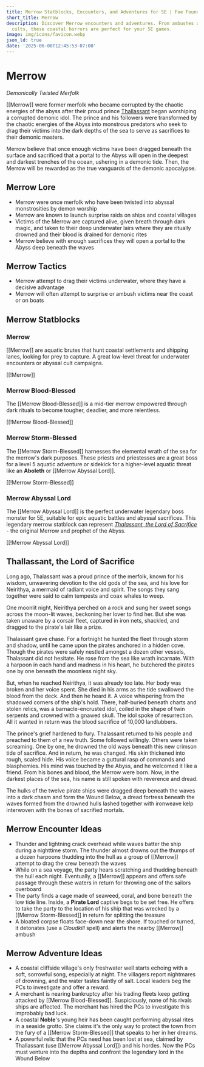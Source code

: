```yaml
---
title: Merrow Statblocks, Encounters, and Adventures for 5E | Foe Foundry
short_title: Merrow
description: Discover Merrow encounters and adventures. From ambushes at sea to abyssal
  cults, these coastal horrors are perfect for your 5E games.
image: img/icons/favicon.webp
json_ld: true
date: '2025-06-08T12:45:53-07:00'
---
```

# Merrow

*Demonically Twisted Merfolk*

[[Merrow]] were former merfolk who became corrupted by the chaotic energies of the abyss after their proud prince [Thallassant](#thallassant-the-lord-of-sacrifice) began worshiping a corrupted demonic idol. The prince and his followers were transformed by the chaotic energies of the Abyss into monstrous predators who seek to drag their victims into the dark depths of the sea to serve as sacrifices to their demonic masters.  

Merrow believe that once enough victims have been dragged beneath the surface and sacrificed that a portal to the Abyss will open in the deepest and darkest trenches of the ocean, ushering in a demonic tide. Then, the Merrow will be rewarded as the true vanguards of the demonic apocalypse.

## Merrow Lore

- Merrow were once merfolk who have been twisted into abyssal monstrosities by demon worship
- Merrow are known to launch surprise raids on ships and coastal villages
- Victims of the Merrow are captured alive, given breath through dark magic, and taken to their deep underwater lairs where they are ritually drowned and their blood is drained for demonic rites
- Merrow believe with enough sacrifices they will open a portal to the Abyss deep beneath the waves

## Merrow Tactics

- Merrow attempt to drag their victims underwater, where they have a decisive advantage
- Merrow will often attempt to surprise or ambush victims near the coast or on boats

## Merrow Statblocks

### Merrow

[[Merrow]] are aquatic brutes that hunt coastal settlements and shipping lanes, looking for prey to capture. A great low-level threat for underwater encounters or abyssal cult campaigns.

[[!Merrow]]

### Merrow Blood-Blessed

The [[Merrow Blood-Blessed]] is a mid-tier merrow empowered through dark rituals to become tougher, deadlier, and more relentless.

[[!Merrow Blood-Blessed]]

### Merrow Storm-Blessed

The [[Merrow Storm-Blessed]] harnesses the elemental wrath of the sea for the merrow's dark purposes. These priests and priestesses are a great boss for a level 5 aquatic adventure or sidekick for a higher-level aquatic threat like an **Aboleth** or [[Merrow Abyssal Lord]].

[[!Merrow Storm-Blessed]]

### Merrow Abyssal Lord

The [[Merrow Abyssal Lord]] is the perfect underwater legendary boss monster for 5E, suitable for epic aquatic battles and abyssal sacrifices. This legendary merrow statblock can represent [*Thalassant, the Lord of Sacrifice*](#thallassant-the-lord-of-sacrifice) - the original Merrow and prophet of the Abyss.

[[!Merrow Abyssal Lord]]

## Thallassant, the Lord of Sacrifice

Long ago, Thalassant was a proud prince of the merfolk, known for his wisdom, unwavering devotion to the old gods of the sea, and his love for Neirithya, a mermaid of radiant voice and spirit. The songs they sang together were said to calm tempests and coax whales to weep.

One moonlit night, Neirithya perched on a rock and sung her sweet songs across the moon-lit waves, beckoning her lover to find her. But she was taken unaware by a corsair fleet, captured in iron nets, shackled, and dragged to the pirate's lair like a prize.

Thalassant gave chase. For a fortnight he hunted the fleet through storm and shadow, until he came upon the pirates anchored in a hidden cove. Though the pirates were safely nestled amongst a dozen other vessels, Thalassant did not hesitate. He rose from the sea like wrath incarnate. With a harpoon in each hand and madness in his heart, he butchered the pirates one by one beneath the moonless night sky. 

But, when he reached Neirithya, it was already too late. Her body was broken and her voice spent. She died in his arms as the tide swallowed the blood from the deck. And then he heard it. A voice whispering from the shadowed corners of the ship's hold. There, half-buried beneath charts and stolen relics, was a barnacle-encrusted idol, coiled in the shape of twin serpents and crowned with a gnawed skull. The idol spoke of resurrection. All it wanted in return was the blood sacrifice of 10,000 landlubbers.

The prince's grief hardened to fury. Thalassant returned to his people and preached to them of a new truth. Some followed willingly. Others were taken screaming. One by one, he drowned the old ways beneath this new crimson tide of sacrifice. And in return, he was changed. His skin thickened into rough, scaled hide. His voice became a guttural rasp of commands and blasphemies. His mind was touched by the Abyss, and he welcomed it like a friend. From his bones and blood, the Merrow were born. Now, in the darkest places of the sea, his name is still spoken with reverence and dread.

The hulks of the twelve pirate ships were dragged deep beneath the waves into a dark chasm and form the Wound Below, a dread fortress beneath the waves formed from the drowned hulls lashed together with ironweave kelp interwoven with the bones of sacrified mortals.

## Merrow Encounter Ideas

- Thunder and lightning crack overhead while waves batter the ship during a nighttime storm. The thunder almost drowns out the thumps of a dozen harpoons thudding into the hull as a group of [[Merrow]] attempt to drag the crew beneath the waves
- While on a sea voyage, the party hears scratching and thudding beneath the hull each night. Eventually, a [[Merrow]] appears and offers safe passage through these waters in return for throwing one of the sailors overboard
- The party finds a cage made of seaweed, coral, and bone beneath the low tide line. Inside, a **Pirate Lord** captive begs to be set free. He offers to take the party to the location of his ship that was wrecked by a [[Merrow Storm-Blessed]] in return for splitting the treasure
- A bloated corpse floats face-down near the shore. If touched or turned, it detonates (use a *Cloudkill* spell) and alerts the nearby [[Merrow]] ambush

## Merrow Adventure Ideas

- A coastal cliffside village's only freshwater well starts echoing with a soft, sorrowful song, especially at night. The villagers report nightmares of drowning, and the water tastes faintly of salt. Local leaders beg the PCs to investigate and offer a reward.
- A merchant is nearing bankruptcy after his trading fleets keep getting attacked by [[Merrow Blood-Blessed]]. Suspiciously, none of his rivals ships are affected. The merchant has hired the PCs to investigate this improbably bad luck.
- A coastal **Noble**'s young heir has been caught performing abyssal rites in a seaside grotto. She claims it's the only way to protect the town from the fury of a [[Merrow Storm-Blessed]] that speaks to her in her dreams.
- A powerful relic that the PCs need has been lost at sea, claimed by Thallassant (use [[Merrow Abyssal Lord]]) and his hordes. Now the PCs must venture into the depths and confront the legendary lord in the Wound Below